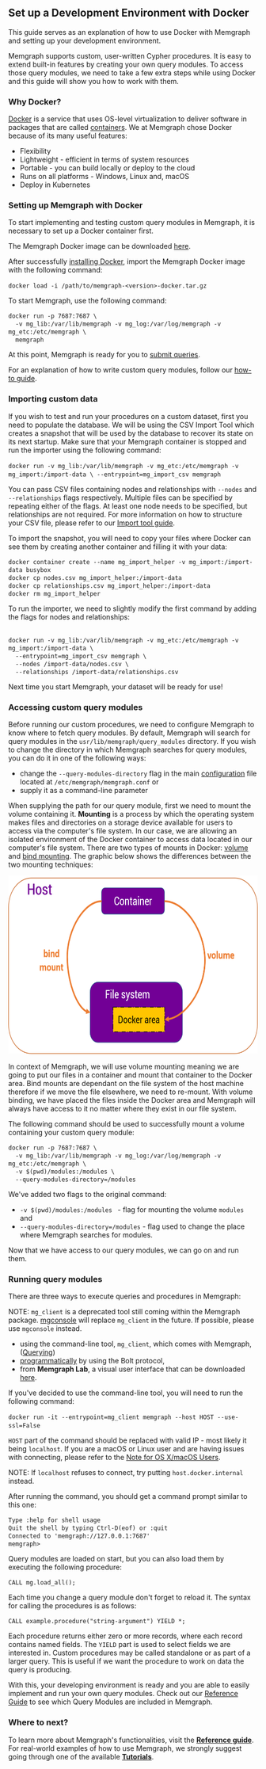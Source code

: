## Set up a Development Environment with Docker

This guide serves as an explanation of how to use Docker with Memgraph and setting up your development environment.

Memgraph supports custom, user-written Cypher procedures. It is easy to extend built-in features by creating your own query modules. To access those query modules, we need to take a few extra steps while using Docker and this guide will show you how to work with them.

### Why Docker?

[Docker](https://www.docker.com) is a service that uses OS-level virtualization to deliver software in packages that are called [containers](https://www.docker.com/resources/what-container). We at Memgraph chose Docker because of its many useful features:

* Flexibility
* Lightweight - efficient in terms of system resources
* Portable - you can build locally or deploy to the cloud
* Runs on all platforms - Windows, Linux and, macOS
* Deploy in Kubernetes

### Setting up Memgraph with Docker

To start implementing and testing custom query modules in Memgraph, it is necessary to set up a Docker container first. 

The Memgraph Docker image can be downloaded [here](https://memgraph.com/download). 

After successfully [installing Docker](https://docs.docker.com/get-started/), import the Memgraph Docker image with the following command:

`docker load -i /path/to/memgraph-<version>-docker.tar.gz`

To start Memgraph, use the following command:

```
docker run -p 7687:7687 \
  -v mg_lib:/var/lib/memgraph -v mg_log:/var/log/memgraph -v mg_etc:/etc/memgraph \
  memgraph
```

At this point, Memgraph is ready for you to [submit queries](../quick-start.md#querying).

For an explanation of how to write custom query modules, follow our [how-to guide](implement-query-modules.md).


### Importing custom data

If you wish to test and run your procedures on a custom dataset, first you need to populate the database. We will be using the CSV Import Tool which creates a snapshot that will be used by the database to recover its state on its next startup. Make sure that your Memgraph container is stopped and run the importer using the following command:

`docker run -v mg_lib:/var/lib/memgraph -v mg_etc:/etc/memgraph -v mg_import:/import-data \
  --entrypoint=mg_import_csv memgraph`
  
You can pass CSV files containing nodes and relationships with `--nodes` and `--relationships` flags respectively. Multiple files can be specified by repeating either of the flags. At least one node needs to be specified, but relationships are not required. For more information on how to structure your CSV file, please refer to our [Import tool guide](import-data.md#import-csv).

To import the snapshot, you will need to copy your files where Docker can see them by creating another container and filling it with your data: 

```
docker container create --name mg_import_helper -v mg_import:/import-data busybox
docker cp nodes.csv mg_import_helper:/import-data
docker cp relationships.csv mg_import_helper:/import-data
docker rm mg_import_helper
```

To run the importer, we need to slightly modify the first command by adding the flags for nodes and relationships:

```

docker run -v mg_lib:/var/lib/memgraph -v mg_etc:/etc/memgraph -v mg_import:/import-data \
  --entrypoint=mg_import_csv memgraph \
  --nodes /import-data/nodes.csv \
  --relationships /import-data/relationships.csv
```

Next time you start Memgraph, your dataset will be ready for use!

### Accessing custom query modules

Before running our custom procedures, we need to configure Memgraph to know where to fetch query modules. By default, Memgraph will search for query modules in the `usr/lib/memgraph/query_modules` directory. If you wish to change the directory in which Memgraph searches for query modules, you can do it in one of the following ways: 
* change the `--query-modules-directory` flag in the main [configuration](../reference_guide/configuration.md) file located at `/etc/memgraph/memgraph.conf` or
* supply it as a command-line parameter


When supplying the path for our query module, first we need to mount the volume containing it. **Mounting** is a process by which the operating system makes files and directories on a storage device available for users to access via the computer's file system. In our case, we are allowing an isolated environment of the Docker container to access data located in our computer's file system. There are two types of mounts in Docker: [volume](https://docs.docker.com/storage/volumes/) and [bind mounting](https://docs.docker.com/storage/bind-mounts/). The graphic below shows the differences between the two mounting techniques:

<img src="https://raw.githubusercontent.com/g-despot/images/master/docker.png" width="640" height=360 />

In context of Memgraph, we will use volume mounting meaning we are going to put our files in a container and mount that container to the Docker area. Bind mounts are dependant on the file system of the host machine therefore if we move the file elsewhere, we need to re-mount. With volume binding, we have placed the files inside the Docker area and Memgraph will always have access to it no matter where they exist in our file system. 


The following command should be used to successfully mount a volume containing your custom query module: 

```
docker run -p 7687:7687 \
  -v mg_lib:/var/lib/memgraph -v mg_log:/var/log/memgraph -v mg_etc:/etc/memgraph \
  -v $(pwd)/modules:/modules \
  --query-modules-directory=/modules
```
We've added two flags to the original command:
* `-v $(pwd)/modules:/modules ` - flag for mounting the volume `modules` and 
* `--query-modules-directory=/modules` - flag used to change the place where Memgraph searches for modules.

Now that we have access to our query modules, we can go on and run them.


### Running query modules

There are three ways to execute queries and procedures in Memgraph:

NOTE: `mg_client` is a deprecated tool still coming within the Memgraph package. [mgconsole](https://github.com/memgraph/mgconsole) will replace `mg_client` in the future. If possible, please use `mgconsole` instead.

 
* using the command-line tool, `mg_client`, which comes with Memgraph, ([Querying](../quick-start.md#querying))
* [programmatically](query-memgraph-programmatically.md) by using the Bolt protocol,
* from **Memgraph Lab**, a visual user interface that can be downloaded [here](https://memgraph.com/download).

If you've decided to use the command-line tool, you will need to run the following command:

``docker run -it --entrypoint=mg_client memgraph --host HOST --use-ssl=False`` 

`HOST` part of the command should be replaced with valid IP - most likely it being `localhost`.   If you are a macOS or Linux user and are having issues with connecting, please refer to the [Note for OS X/macOS Users](../quick-start.md#OSX-note).

NOTE: If `localhost` refuses to connect, try putting `host.docker.internal` instead. 

After running the command, you should get a command prompt similar to this one:

```
Type :help for shell usage
Quit the shell by typing Ctrl-D(eof) or :quit
Connected to 'memgraph://127.0.0.1:7687'
memgraph>
```

Query modules are loaded on start, but you can also load them by executing the following procedure:

```openCyoher
CALL mg.load_all();
```

Each time you change a query module don't forget to reload it. 
The syntax for calling the procedures is as follows:

```openCyoher
CALL example.procedure("string-argument") YIELD *;
```

Each procedure returns either zero or more records, where each record contains named fields. The `YIELD` part is used to select fields we are interested in. Custom procedures may be called standalone or as part of a larger query. This is useful if we want the procedure to work on data the query is producing. 

With this, your developing environment is ready and you are able to easily implement and run your own query modules. Check out our [Reference Guide](../reference_guide/query_modules/query-modules.md#query-modules-provided-by-memgraph) to see which Query Modules are included in Memgraph. 

### Where to next?

To learn more about Memgraph's functionalities, visit the **[Reference guide](../../reference_guide/reference-guide.md)**.
For real-world examples of how to use Memgraph, we strongly suggest going through one of the available **[Tutorials](tutorials/tutorials.md)**.